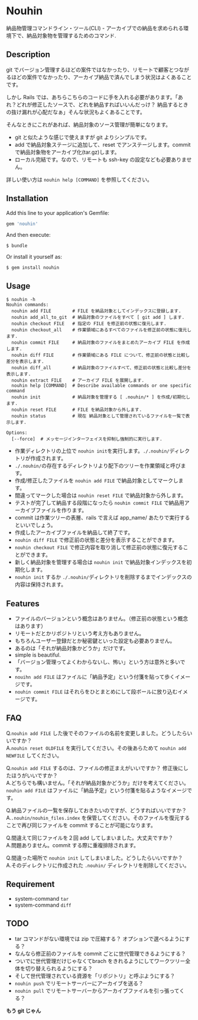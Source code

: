 # Nouhin

納品物管理コマンドライン・ツール(CLI) - アーカイブでの納品を求められる環境下で、納品対象物を管理するためのコマンド.


## Description

git でバージョン管理するほどの案件ではなかったり、リモートで顧客とつながるほどの案件でなかったり、アーカイブ納品で済んでしまう状況はよくあることです。

しかし Rails では、あちらこちらのコードに手を入れる必要があります。「あれ？どれが修正したソースで、どれを納品すればいいんだっけ？ 納品するときの抜け漏れが心配だなぁ」そんな状況もよくあることです。

そんなときにこれがあれば、納品対象のソース管理が簡単になります。

* git と似たような感じで使えますが git よりシンプルです。
* add で納品対象ステージに追加して、reset でアンステージします。commit で納品対象物をアーカイブ化(tar.gz)します。
* ローカル完結です。なので、リモートも ssh-key の設定なども必要ありません。


詳しい使い方は `nouhin help [COMMAND]` を参照してください。


## Installation

Add this line to your application's Gemfile:

```ruby
gem 'nouhin'
```

And then execute:

    $ bundle

Or install it yourself as:

    $ gem install nouhin


## Usage

    $ nouhin -h
    Nouhin commands:
      nouhin add FILE        # FILE を納品対象としてインデックスに登録します.
      nouhin add_all_to_git  # 納品対象のファイルをすべて [ git add ] します.
      nouhin checkout FILE   # 指定の FILE を修正前の状態に復元します.
      nouhin checkout_all    # 作業領域にあるすべてのファイルを修正前の状態に復元します.
      nouhin commit FILE     # 納品対象のファイルをまとめたアーカイブ FILE を作成します.
      nouhin diff FILE       # 作業領域にある FILE について、修正前の状態と比較し差分を表示します.
      nouhin diff_all        # 納品対象のファイルすべて、修正前の状態と比較し差分を表示します.
      nouhin extract FILE    # アーカイブ FILE を展開します.
      nouhin help [COMMAND]  # Describe available commands or one specific command
      nouhin init            # 納品対象を管理する [ .nouhin/* ] を作成/初期化します.
      nouhin reset FILE      # FILE を納品対象から外します.
      nouhin status          # 現在 納品対象として管理されているファイルを一覧で表示します.
    
    Options:
      [--force]  # メッセージインターフェイスを抑制し強制的に実行します.


* 作業ディレクトリの上位で `nouhin init`を実行します。`./.nouhin/`ディレクトリが作成されます。
* `./.nouhin/`の存在するディレクトリより配下のツリーを作業領域と呼びます。
* 作成/修正したファイルを `nouhin add FILE` で納品対象としてマークします。
* 間違ってマークした場合は `nouhin reset FILE` で納品対象から外します。
* テストが完了して納品する段階になったら `nouhin commit FILE` で納品用アーカイブファイルを作ります。
* commit は作業ツリーの表層、rails で言えば app_name/ あたりで実行するといいでしょう。
* 作成したアーカイブファイルを納品して終了です。
* `nouhin diff FILE` で修正前の状態と差分を表示することができます。
* `nouhin checkout FILE` で修正内容を取り消して修正前の状態に復元することができます。
* 新しく納品対象を管理する場合は `nouhin init` で納品対象インデックスを初期化します。
* `nouhin init` するか `./.nouhin/`ディレクトリを削除するまでインデックスの内容は保持されます。


## Features

* ファイルのバージョンという概念はありません。（修正前の状態という概念はあります）
* リモートだとかリポジトリという考え方もありません。
* もちろんユーザー登録だとか秘密鍵といった設定も必要ありません。
* あるのは「それが納品対象かどうか」だけです。
* simple is beautiful.
* 「バージョン管理ってよくわからないし、怖い」という方は意外と多いです。
* `nouihn add FILE` はファイルに「納品予定」という付箋を貼って歩くイメージです。
* `nouhin commit FILE` はそれらをひとまとめにして段ボールに放り込むイメージです。


## FAQ
Q.`nouhin add FILE` した後でそのファイルの名前を変更しました。どうしたらいいですか？  
A.`nouhin reset OLDFILE` を実行してください。その後あらためて `nouhin add NEWFILE` してください。


Q.`nouhin add FILE` するのは、ファイルの修正まえがいいですか？ 修正後にしたほうがいいですか？  
A.どちらでも構いません。「それが納品対象かどうか」だけを考えてください。`nouhin add FILE` はファイルに「納品予定」という付箋を貼るようなイメージです。


Q.納品ファイルの一覧を保存しておきたいのですが、どうすればいいですか？  
A.`.nouhin/nouhin_files.index` を保管してください。そのファイルを復元することで再び同じファイルを commit することが可能になります。


Q.間違えて同じファイルを２回 add してしまいました。大丈夫ですか？  
A.問題ありません。commit する際に重複排除されます。


Q.間違った場所で `nouhin init` してしまいました。どうしたらいいですか？  
A.そのディレクトリに作成された `.nouhin/` ディレクトリを削除してください。


## Requirement
* system-command `tar`
* system-command `diff`


## TODO
* tar コマンドがない環境では zip で圧縮する？ オプションで選べるようにする？
* なんなら修正前のファイルを commit ごとに世代管理できるようにする？
* ついでに世代管理だけじゃなくてbrach をきれるようにしてワークツリー全体を切り替えられるようにする？
* そして世代管理されている資源を「リポジトリ」と呼ぶようにする？
* `nouhin push` でリモートサーバーにアーカイブを送る？
* `nouhin pull` でリモートサーバーからアーカイブファイルを引っ張ってくる？ 

**もう git じゃん**
